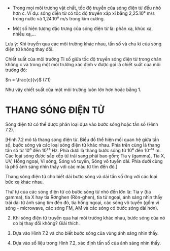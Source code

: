 - Trong mọi môi trường vật chất, tốc độ truyền của sóng điện từ đều nhỏ hơn c. Ví dụ: sóng điện từ có tốc độ truyền xấp xỉ bằng 2,25.10⁸ m/s trong nước và 1,24.10⁸ m/s trong kim cương.

- Một số hiện tượng đặc trưng của sóng điện từ là: phản xạ, khúc xạ, nhiễu xạ,...

Lưu ý: Khi truyền qua các môi trường khác nhau, tần số và chu kì của sóng điện từ không thay đổi.

Chiết suất của môi trường
Tỉ số giữa tốc độ truyền sóng điện từ trong chân không c và trong một môi trường xác định v được gọi là chiết suất của môi trường đó:

$n = \frac{c}{v}$ (7.1)

Như vậy chiết suất của một môi trường luôn lớn hơn hoặc bằng 1.

# THANG SÓNG ĐIỆN TỬ

Sóng điện từ có thể được phân loại dựa vào bước sóng hoặc tần số (Hình 7.2).

[Hình 7.2 mô tả thang sóng điện từ. Biểu đồ thể hiện mối quan hệ giữa tần số, bước sóng và các loại sóng điện từ khác nhau. Phía trên cùng là thang tần số từ 10⁰ đến 10²⁶ Hz. Phía dưới là thang bước sóng từ 10⁶ đến 10⁻¹⁸ m. Các loại sóng được sắp xếp từ trái sang phải bao gồm: Tia γ (gamma), Tia X, UV, Hồng ngoại, Vi sóng, Sóng vô tuyến, Sóng vô tuyến dài. Phía dưới cùng là phổ ánh sáng nhìn thấy với các màu từ tím đến đỏ.]

Thang sóng điện từ cho biết dải bước sóng và dải tần số ứng với các loại bức xạ khác nhau.

Thứ tự của các sóng điện từ có bước sóng từ nhỏ đến lớn là: Tia γ (tia gamma), tia X hay tia Rơnghen (Rön-ghen), tia tử ngoại, ánh sáng nhìn thấy trải dài từ ánh sáng tím đến đỏ, tia hồng ngoại, các sóng vô tuyến (gồm vi sóng - microwave, các sóng FM, AM và các sóng có bước sóng dài hơn).

2. Khi sóng điện từ truyền qua hai môi trường khác nhau, bước sóng của nó có bị thay đổi không? Giải thích.

3. Dựa vào Hình 7.2 và cho biết bước sóng của vùng ánh sáng nhìn thấy.

4. Dựa vào số liệu trong Hình 7.2, xác định tần số của ánh sáng nhìn thấy.